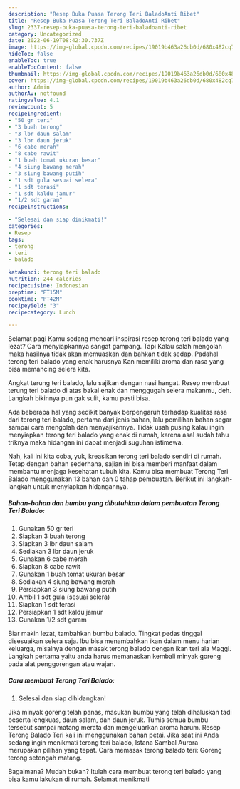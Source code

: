 ```yaml
---
description: "Resep Buka Puasa Terong Teri BaladoAnti Ribet"
title: "Resep Buka Puasa Terong Teri BaladoAnti Ribet"
slug: 2337-resep-buka-puasa-terong-teri-baladoanti-ribet
category: Uncategorized
date: 2022-06-19T08:42:30.737Z
image: https://img-global.cpcdn.com/recipes/19019b463a26db0d/680x482cq70/terong-teri-balado-foto-resep-utama.jpg
hideToc: false
enableToc: true
enableTocContent: false
thumbnail: https://img-global.cpcdn.com/recipes/19019b463a26db0d/680x482cq70/terong-teri-balado-foto-resep-utama.jpg
cover: https://img-global.cpcdn.com/recipes/19019b463a26db0d/680x482cq70/terong-teri-balado-foto-resep-utama.jpg
author: Admin
authorAv: notfound
ratingvalue: 4.1
reviewcount: 5
recipeingredient:
- "50 gr teri"
- "3 buah terong"
- "3 lbr daun salam"
- "3 lbr daun jeruk"
- "6 cabe merah"
- "8 cabe rawit"
- "1 buah tomat ukuran besar"
- "4 siung bawang merah"
- "3 siung bawang putih"
- "1 sdt gula sesuai selera"
- "1 sdt terasi"
- "1 sdt kaldu jamur"
- "1/2 sdt garam"
recipeinstructions:

- "Selesai dan siap dinikmati!"
categories:
- Resep
tags:
- terong
- teri
- balado

katakunci: terong teri balado 
nutrition: 244 calories
recipecuisine: Indonesian
preptime: "PT15M"
cooktime: "PT42M"
recipeyield: "3"
recipecategory: Lunch

---
```



Selamat pagi Kamu sedang mencari inspirasi resep terong teri balado yang lezat? Cara menyiapkannya sangat gampang. Tapi Kalau salah mengolah maka hasilnya tidak akan memuaskan dan bahkan tidak sedap. Padahal terong teri balado yang enak harusnya Kan memiliki aroma dan rasa yang bisa memancing selera kita.


Angkat terung teri balado, lalu sajikan dengan nasi hangat. Resep membuat terung teri balado di atas bakal enak dan menggugah selera makanmu, deh. Langkah bikinnya pun gak sulit, kamu pasti bisa.

Ada beberapa hal yang sedikit banyak berpengaruh terhadap kualitas rasa dari terong teri balado, pertama dari jenis bahan, lalu pemilihan bahan segar sampai cara mengolah dan menyajikannya. Tidak usah pusing kalau ingin menyiapkan terong teri balado yang enak di rumah, karena asal sudah tahu triknya maka hidangan ini dapat menjadi suguhan istimewa.


Nah, kali ini kita coba, yuk, kreasikan terong teri balado sendiri di rumah. Tetap dengan bahan sederhana, sajian ini bisa memberi manfaat dalam membantu menjaga kesehatan tubuh kita. Kamu bisa membuat Terong Teri Balado menggunakan 13 bahan dan 0 tahap pembuatan. Berikut ini langkah-langkah untuk menyiapkan hidangannya.

<!--inarticleads1-->

##### Bahan-bahan dan bumbu yang dibutuhkan dalam pembuatan Terong Teri Balado:

1. Gunakan 50 gr teri
1. Siapkan 3 buah terong
1. Siapkan 3 lbr daun salam
1. Sediakan 3 lbr daun jeruk
1. Gunakan 6 cabe merah
1. Siapkan 8 cabe rawit
1. Gunakan 1 buah tomat ukuran besar
1. Sediakan 4 siung bawang merah
1. Persiapkan 3 siung bawang putih
1. Ambil 1 sdt gula (sesuai selera)
1. Siapkan 1 sdt terasi
1. Persiapkan 1 sdt kaldu jamur
1. Gunakan 1/2 sdt garam


Biar makin lezat, tambahkan bumbu balado. Tingkat pedas tinggal disesuaikan selera saja. Ibu bisa menambahkan ikan dalam menu harian keluarga, misalnya dengan masak terong balado dengan ikan teri ala Maggi. Langkah pertama yaitu anda harus memanaskan kembali minyak goreng pada alat penggorengan atau wajan. 

<!--inarticleads2-->

##### Cara membuat Terong Teri Balado:


1. Selesai dan siap dihidangkan!

Jika minyak goreng telah panas, masukan bumbu yang telah dihaluskan tadi beserta lengkuas, daun salam, dan daun jeruk. Tumis semua bumbu tersebut sampai matang merata dan mengeluarkan aroma harum. Resep Terong Balado Teri kali ini menggunakan bahan petai. Jika saat ini Anda sedang ingin menikmati terong teri balado, Istana Sambal Aurora merupakan pilihan yang tepat. Cara memasak terong balado teri: Goreng terong setengah matang. 

Bagaimana? Mudah bukan? Itulah cara membuat terong teri balado yang bisa kamu lakukan di rumah. Selamat menikmati
